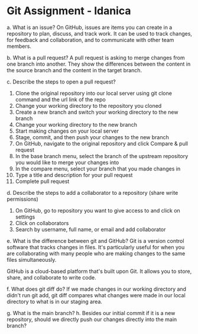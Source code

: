 # Git Assignment - ldanica

a. What is an issue?
On GitHub, issues are items you can create in a repository to plan, discuss, and track work. It can be used to track changes, for feedback and collaboration, and to communicate with other team members.

b. What is a pull request?
A pull request is asking to merge changes from one branch into another. They show the differences between the content in the source branch and the content in the target branch.

c. Describe the steps to open a pull request?
1. Clone the original repository into our local server using git clone command and the url link of the repo
2. Change your working directory to the repository you cloned
3. Create a new branch and switch your working directory to the new branch
4. Change your working directory to the new branch
5. Start making changes on your local server
6. Stage, commit, and then push your changes to the new branch
7. On GitHub, navigate to the original repository and click Compare & pull request
8. In the base branch menu, select the branch of the upstream repository you would like to merge your changes into
9. In the compare menu, select your branch that you made changes in
10. Type a title and description for your pull request
11. Complete pull request

d. Describe the steps to add a collaborator to a repository (share write permissions)
1. On GitHub, go to repository you want to give access to and click on settings
2. Click on collaborators
3. Search by username, full name, or email and add collaborator

e. What is the difference between git and GitHub?
Git is a version control software that tracks changes in files. It's particularly useful for when you are collaborating with many people who are making changes to the same files simultaneously.

GitHub is a cloud-based platform that's built upon Git. It allows you to store, share, and collaborate to write code.

f. What does git diff do?
If we made changes in our working directory and didn't run git add, git diff compares what changes were made in our local directory to what is in our staging area. 

g. What is the main branch?
h. Besides our initial commit if it is a new repository, should we directly push our changes directly into the main branch?